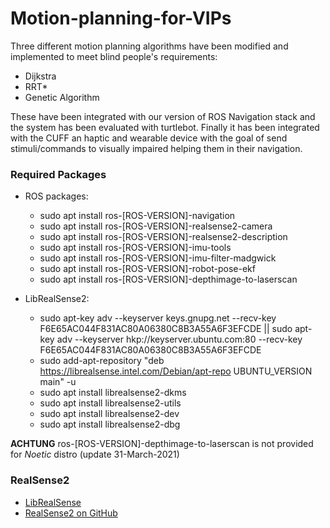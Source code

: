 # Motion-planning-for-VIPs
Three different motion planning algorithms have been modified and implemented to meet blind people's requirements:
- Dijkstra
- RRT*
- Genetic Algorithm

These have been integrated with our version of ROS Navigation stack and the system has been evaluated with turtlebot.
Finally it has been integrated with the CUFF an haptic and wearable device with the goal of send stimuli/commands to visually impaired helping them in their navigation.

### Required Packages

- ROS packages:
  - sudo apt install ros-[ROS-VERSION]-navigation
  - sudo apt install ros-[ROS-VERSION]-realsense2-camera
  - sudo apt install ros-[ROS-VERSION]-realsense2-description
  - sudo apt install ros-[ROS-VERSION]-imu-tools
  - sudo apt install ros-[ROS-VERSION]-imu-filter-madgwick
  - sudo apt install ros-[ROS-VERSION]-robot-pose-ekf
  - sudo apt install ros-[ROS-VERSION]-depthimage-to-laserscan

- LibRealSense2:
  - sudo apt-key adv --keyserver keys.gnupg.net --recv-key F6E65AC044F831AC80A06380C8B3A55A6F3EFCDE || sudo apt-key adv --keyserver hkp://keyserver.ubuntu.com:80 --recv-key F6E65AC044F831AC80A06380C8B3A55A6F3EFCDE
  - sudo add-apt-repository "deb https://librealsense.intel.com/Debian/apt-repo UBUNTU_VERSION main" -u
  - sudo apt install librealsense2-dkms
  - sudo apt install librealsense2-utils
  - sudo apt install librealsense2-dev
  - sudo apt install librealsense2-dbg

**ACHTUNG** ros-[ROS-VERSION]-depthimage-to-laserscan is not provided for *Noetic* distro (update 31-March-2021) 

### RealSense2

- [LibRealSense](https://github.com/IntelRealSense/librealsense/blob/master/doc/distribution_linux.md#installing-the-packages)
- [RealSense2 on GitHub](https://github.com/IntelRealSense/realsense-ros)
